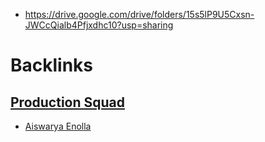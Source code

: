 - https://drive.google.com/drive/folders/15s5lP9U5Cxsn-JWCcQialb4Pfjxdhc10?usp=sharing

# Backlinks
## [Production Squad](<Production Squad.md>)
- [Aiswarya Enolla](<Aiswarya Enolla.md>)

